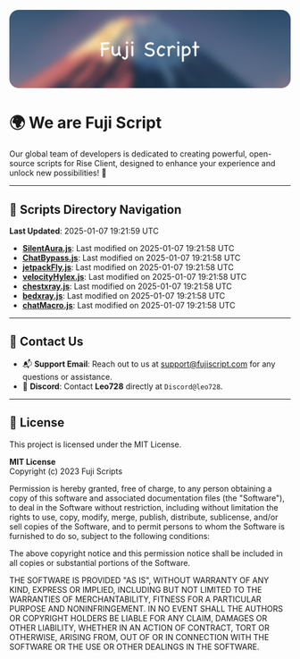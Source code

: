 ![Banner](.github/b.webp)

# 🌍 **We are Fuji Script**

Our global team of developers is dedicated to creating powerful, open-source scripts for Rise Client, designed to enhance your experience and unlock new possibilities! 🌟

---
<!-- SCRIPTS_NAVIGATION_START -->
## 📂 **Scripts Directory Navigation**

**Last Updated**: 2025-01-07 19:21:59 UTC

- **[SilentAura.js](scripts/SilentAura.js)**: Last modified on 2025-01-07 19:21:58 UTC
- **[ChatBypass.js](scripts/ChatBypass.js)**: Last modified on 2025-01-07 19:21:58 UTC
- **[jetpackFly.js](scripts/jetpackFly.js)**: Last modified on 2025-01-07 19:21:58 UTC
- **[velocityHylex.js](scripts/velocityHylex.js)**: Last modified on 2025-01-07 19:21:58 UTC
- **[chestxray.js](scripts/chestxray.js)**: Last modified on 2025-01-07 19:21:58 UTC
- **[bedxray.js](scripts/bedxray.js)**: Last modified on 2025-01-07 19:21:58 UTC
- **[chatMacro.js](scripts/chatMacro.js)**: Last modified on 2025-01-07 19:21:58 UTC

<!-- SCRIPTS_NAVIGATION_END -->

---

## 💬 **Contact Us**  
- 📬 **Support Email**: Reach out to us at [support@fujiscript.com](mailto:support@fujiscript.com) for any questions or assistance.  
- 💬 **Discord**: Contact **Leo728** directly at `Discord@leo728`.

---

## 📜 **License**

This project is licensed under the MIT License.  

**MIT License**  
Copyright (c) 2023 Fuji Scripts  

Permission is hereby granted, free of charge, to any person obtaining a copy of this software and associated documentation files (the "Software"), to deal in the Software without restriction, including without limitation the rights to use, copy, modify, merge, publish, distribute, sublicense, and/or sell copies of the Software, and to permit persons to whom the Software is furnished to do so, subject to the following conditions:  

The above copyright notice and this permission notice shall be included in all copies or substantial portions of the Software.  

THE SOFTWARE IS PROVIDED "AS IS", WITHOUT WARRANTY OF ANY KIND, EXPRESS OR IMPLIED, INCLUDING BUT NOT LIMITED TO THE WARRANTIES OF MERCHANTABILITY, FITNESS FOR A PARTICULAR PURPOSE AND NONINFRINGEMENT. IN NO EVENT SHALL THE AUTHORS OR COPYRIGHT HOLDERS BE LIABLE FOR ANY CLAIM, DAMAGES OR OTHER LIABILITY, WHETHER IN AN ACTION OF CONTRACT, TORT OR OTHERWISE, ARISING FROM, OUT OF OR IN CONNECTION WITH THE SOFTWARE OR THE USE OR OTHER DEALINGS IN THE SOFTWARE.  

